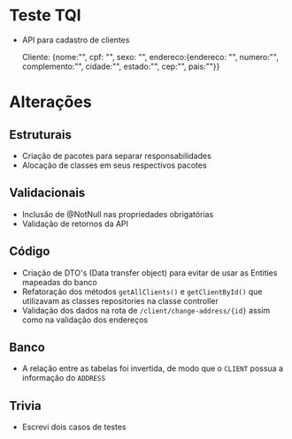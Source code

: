# Teste TQI

- API para cadastro de clientes


  	Cliente: {nome:"", cpf: "", sexo: "", endereco:{endereco: "", numero:"", complemento:"", cidade:"", estado:"", cep:"", pais:""}}
  	
  	
# Alterações

## Estruturais

- Criação de pacotes para separar responsabilidades
- Alocação de classes em seus respectivos pacotes

## Validacionais

- Inclusão de @NotNull nas propriedades obrigatórias
- Validação de retornos da API

## Código

- Criação de DTO's (Data transfer object) para evitar de usar as Entities mapeadas do banco
- Refatoração dos métodos `getAllClients()` e `getClientById()` que utilizavam as classes repositories na classe controller
- Validação dos dados na rota de `/client/change-address/{id}` assim como na validação dos endereços

## Banco

- A relação entre as tabelas foi invertida, de modo que o `CLIENT` possua a informação do `ADDRESS` 

## Trivia

- Escrevi dois casos de testes
